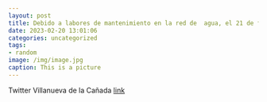 ```yaml
---
layout: post
title: Debido a labores de mantenimiento en la red de  agua, el 21 de febrero se producirá una interrupción en el suministro que puede ...
date: 2023-02-20 13:01:06
categories: uncategorized
tags:
- random
image: /img/image.jpg
caption: This is a picture
---
```

Twitter Villanueva de la Cañada [link](https://twitter.com/AytoVDLCanada/status/1627646526863429637)

